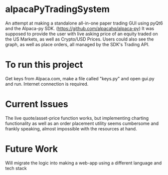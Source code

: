 # alpacaPyTradingSystem

An attempt at making a standalone all-in-one paper trading GUI using pyQt6 and the Alpaca-py SDK. (https://github.com/alpacahq/alpaca-py)
It was supposed to provide the user with live asking price of an equity traded on the US Markets, as well as Crypto/USD Prices.
Users could also see the graph, as well as place orders, all managed by the SDK's Trading API.

# To run this project

Get keys from Alpaca.com, make a file called "keys.py" and open gui.py and run.
Internet connection is required.

# Current Issues

The live quote/asset-price function works, but implementing charting functionality as well as an order placement utility seems cumbersome
and frankly speaking, almost impossible with the resources at hand.

# Future Work

Will migrate the logic into making a web-app using a different language and tech stack

